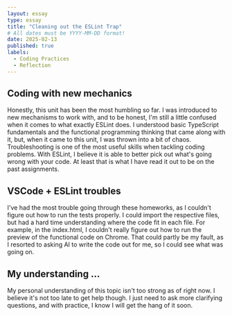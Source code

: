 ```yaml
---
layout: essay
type: essay
title: "Cleaning out the ESLint Trap"
# All dates must be YYYY-MM-DD format!
date: 2025-02-13
published: true
labels:
  - Coding Practices
  - Reflection
---
```


## Coding with new mechanics

Honestly, this unit has been the most humbling so far. I was introduced to new mechanisms to work with, and to be honest, I'm still a little confused when it comes to what exactly ESLint does. I understood basic TypeScript fundamentals and the functional programming thinking that came along with it, but, when it came to this unit, I was thrown into a bit of chaos. Troubleshooting is one of the most useful skills when tackling coding problems. With ESLint, I believe it is able to better pick out what's going wrong with your code. At least that is what I have read it out to be on the past assignments.

## VSCode + ESLint troubles

I've had the most trouble going through these homeworks, as I couldn't figure out how to run the tests properly. I could import the respective files, but had a hard time understanding where the code fit in each file. For example, in the index.html, I couldn't really figure out how to run the preview of the functional code on Chrome. That could partly be my fault, as I resorted to asking AI to write the code out for me, so I could see what was going on. 

## My understanding ...

My personal understanding of this topic isn't too strong as of right now. I believe it's not too late to get help though. I just need to ask more clarifying questions, and with practice, I know I will get the hang of it soon. 

